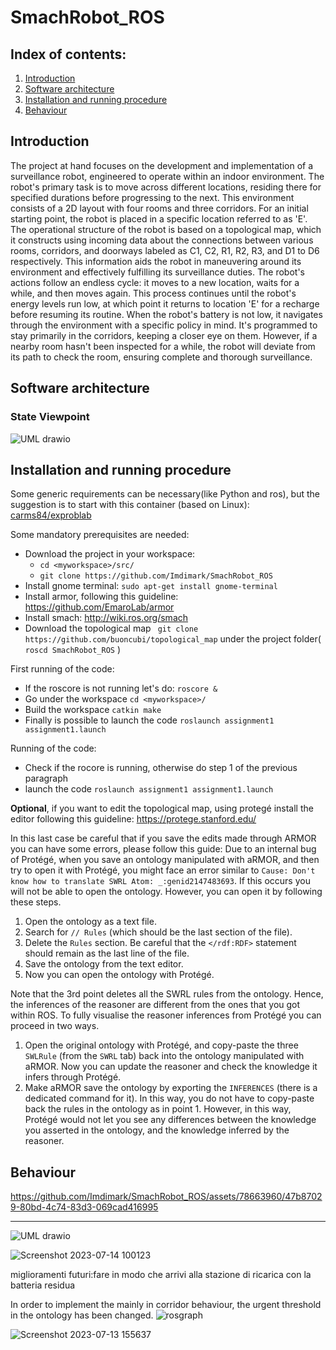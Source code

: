 # SmachRobot_ROS

## Index of contents:
1. [Introduction](#introduction)
2. [Software architecture](#sofar)
3. [Installation and running procedure](#installation)
4. [Behaviour](#video)



## Introduction <a name="introduction"></a>
The project at hand focuses on the development and implementation of a surveillance robot, engineered to operate within an indoor environment. The robot's primary task is to move across different locations, residing there for specified durations before progressing to the next. This environment consists of a 2D layout with four rooms and three corridors. For an initial starting point, the robot is placed in a specific location referred to as 'E'.
The operational structure of the robot is based on a topological map, which it constructs using incoming data about the connections between various rooms, corridors, and doorways labeled as C1, C2, R1, R2, R3, and D1 to D6 respectively. This information aids the robot in maneuvering around its environment and effectively fulfilling its surveillance duties.
The robot's actions follow an endless cycle: it moves to a new location, waits for a while, and then moves again. This process continues until the robot's energy levels run low, at which point it returns to location 'E' for a recharge before resuming its routine.
When the robot's battery is not low, it navigates through the environment with a specific policy in mind. It's programmed to stay primarily in the corridors, keeping a closer eye on them. However, if a nearby room hasn't been inspected for a while, the robot will deviate from its path to check the room, ensuring complete and thorough surveillance.

## Software architecture <a name="sofar"></a>

### State Viewpoint
![UML drawio](https://github.com/Imdimark/SmachRobot_ROS/assets/78663960/c05c14ef-7a2f-4e12-8f1d-90d232c6b0c8)



## Installation and running procedure <a name="installation"></a>
Some generic requirements can be necessary(like Python and ros), but the suggestion is to start with this container (based on Linux):  [carms84/exproblab](https://hub.docker.com/r/carms84/exproblab) 

Some mandatory prerequisites are needed:
- Download the project in your workspace:
  - ```cd <myworkspace>/src/```
  - ```git clone https://github.com/Imdimark/SmachRobot_ROS```
- Install gnome terminal: ```sudo apt-get install gnome-terminal```
- Install armor, following this guideline: https://github.com/EmaroLab/armor
- Install smach: http://wiki.ros.org/smach
- Download the topological map ``` git clone https://github.com/buoncubi/topological_map``` under the project folder( ```roscd SmachRobot_ROS``` )

First running of the code:
- If the roscore is not running let's do: ```roscore & ```
- Go under the workspace ```cd <myworkspace>/ ```
- Build the workspace ```catkin make ```
- Finally is possible to launch the code ```roslaunch assignment1 assignment1.launch  ```

Running of the code:
- Check if the rocore is running, otherwise do step 1 of the previous paragraph
- launch the code ```roslaunch assignment1 assignment1.launch  ```


**Optional**, if you want to edit the topological map, using protegé install the editor following this guideline: https://protege.stanford.edu/

In this last case be careful that if you save the edits made through ARMOR you can have some errors, please follow this guide: 
Due to an internal bug of Protégé, when you save an ontology manipulated with aRMOR, and then try to open it with Protégé, you might face an error similar to `Cause: Don't know how to translate SWRL Atom: _:genid2147483693`. If this occurs you will not be able to open the ontology. However, you can open it by following these steps.

1. Open the ontology as a text file.
2. Search for `// Rules` (which should be the last section of the file).
3. Delete the `Rules` section. Be careful that the `</rdf:RDF>` statement should remain as the last line of the file.
4. Save the ontology from the text editor.
5. Now you can open the ontology with Protégé.

Note that the 3rd point deletes all the SWRL rules from the ontology. Hence, the inferences of the reasoner are different from the ones that you got within ROS. To fully visualise the reasoner inferences from Protégé you can proceed in two ways.

1. Open the original ontology with Protégé, and copy-paste the three `SWLRule` (from the `SWRL` tab) back into the ontology manipulated with aRMOR. Now you can update the reasoner and check the knowledge it infers through Protégé.
2. Make aRMOR save the ontology by exporting the `INFERENCES` (there is a dedicated command for it). In this way, you do not have to copy-paste back the rules in the ontology as in point 1. However, in this way, Protégé would not let you see any differences between the knowledge you asserted in the ontology, and the knowledge inferred by the reasoner.


## Behaviour <a name="video"></a>



https://github.com/Imdimark/SmachRobot_ROS/assets/78663960/47b87029-80bd-4c74-83d3-069cad416995





---------------------------------------------------------------------------------------------------------------------------------------------

![UML drawio](https://github.com/Imdimark/SmachRobot_ROS/assets/78663960/d8306a3a-8e4d-4c79-a1b3-f12376af0b95)

![Screenshot 2023-07-14 100123](https://github.com/Imdimark/SmachRobot_ROS/assets/78663960/7cb4dc51-8ce3-4f5f-a7c0-62932a981d32)





miglioramenti futuri:fare in modo che arrivi alla stazione di ricarica con la batteria residua

In order to implement the mainly in corridor behaviour, the urgent threshold in the ontology has been changed.
![rosgraph](https://github.com/Imdimark/SmachRobot_ROS/assets/78663960/c9032477-4bab-49e4-8fcd-098970b08404)


![Screenshot 2023-07-13 155637](https://github.com/Imdimark/SmachRobot_ROS/assets/78663960/471cb60b-42c2-490f-9482-4c0e266a9d8f)



